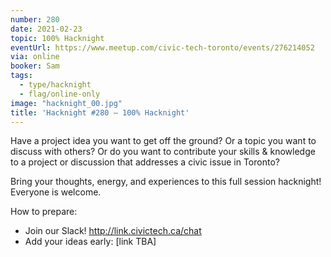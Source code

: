 ```yaml
---
number: 280
date: 2021-02-23
topic: 100% Hacknight
eventUrl: https://www.meetup.com/civic-tech-toronto/events/276214052
via: online
booker: Sam
tags:
  - type/hacknight
  - flag/online-only
image: "hacknight_00.jpg"
title: 'Hacknight #280 – 100% Hacknight'
---
```

Have a project idea you want to get off the ground? Or a topic you want to discuss with others? Or do you want to contribute your skills & knowledge to a project or discussion that addresses a civic issue in Toronto?

Bring your thoughts, energy, and experiences to this full session hacknight! Everyone is welcome.

How to prepare:
- Join our Slack! http://link.civictech.ca/chat
- Add your ideas early: [link TBA]
